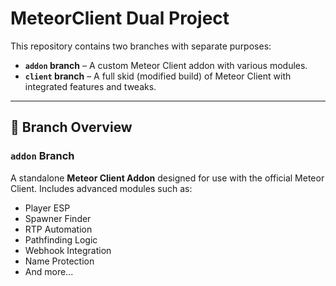 # MeteorClient Dual Project

This repository contains two branches with separate purposes:

- **`addon` branch** – A custom Meteor Client addon with various modules.
- **`client` branch** – A full skid (modified build) of Meteor Client with integrated features and tweaks.

---

## 📂 Branch Overview

### `addon` Branch

A standalone **Meteor Client Addon** designed for use with the official Meteor Client. Includes advanced modules such as:

- Player ESP
- Spawner Finder
- RTP Automation
- Pathfinding Logic
- Webhook Integration
- Name Protection
- And more...
